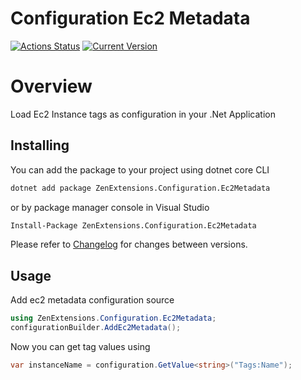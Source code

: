 # Configuration Ec2 Metadata
[![Actions Status](https://github.com/ZenExtensions/configuration-ec2-metadata/workflows/.NET%20Core%20Publish/badge.svg)](https://github.com/ZenExtensions/configuration-ec2-metadata/actions) [![Current Version](https://img.shields.io/badge/Version-1.1.0-brightgreen?logo=nuget&labelColor=30363D)](./CHANGELOG.md#100---2023-05-05)

# Overview
Load Ec2 Instance tags as configuration in your .Net Application

## Installing
You can add the package to your project using dotnet core CLI
```bash
dotnet add package ZenExtensions.Configuration.Ec2Metadata
```
or by package manager console in Visual Studio
```bash
Install-Package ZenExtensions.Configuration.Ec2Metadata
```
Please refer to [Changelog](./CHANGELOG.md) for changes between versions.

## Usage
Add ec2 metadata configuration source

```csharp
using ZenExtensions.Configuration.Ec2Metadata;
configurationBuilder.AddEc2Metadata();
```

Now you can get tag values using 
```csharp
var instanceName = configuration.GetValue<string>("Tags:Name");
```